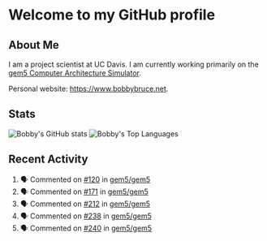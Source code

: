 # Welcome to my GitHub profile

## About Me

I am a project scientist at UC Davis. I am currently working primarily on the [gem5 Computer Architecture Simulator](https://github.com/gem5).

Personal website: <https://www.bobbybruce.net>.

## Stats

![Bobby's GitHub stats](https://github-readme-stats.vercel.app/api?username=bobbyrbruce&show_icons=true&theme=responsive&include_all_commits=true&count_private=true&show=reviews)
![Bobby's Top Languages ](https://github-readme-stats.vercel.app/api/top-langs/?username=bobbyrbruce&layout=compact&theme=responsive&count_private=true&langs_count=10)

## Recent Activity

<!--START_SECTION:activity-->
1. 🗣 Commented on [#120](https://github.com/gem5/gem5/pull/120#issuecomment-1698481293) in [gem5/gem5](https://github.com/gem5/gem5)
2. 🗣 Commented on [#171](https://github.com/gem5/gem5/pull/171#issuecomment-1698479446) in [gem5/gem5](https://github.com/gem5/gem5)
3. 🗣 Commented on [#212](https://github.com/gem5/gem5/pull/212#issuecomment-1698475768) in [gem5/gem5](https://github.com/gem5/gem5)
4. 🗣 Commented on [#238](https://github.com/gem5/gem5/issues/238#issuecomment-1698469341) in [gem5/gem5](https://github.com/gem5/gem5)
5. 🗣 Commented on [#240](https://github.com/gem5/gem5/issues/240#issuecomment-1698465534) in [gem5/gem5](https://github.com/gem5/gem5)
<!--END_SECTION:activity-->
